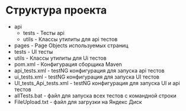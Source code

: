 # Структура проекта

- api
  - tests - Тесты api
  - utils - Классы утилиты для api тестов
- pages - Page Objects используемых страниц
- tests - UI тесты
- utils - Классы утилиты для Ui тестов
- pom.xml - Конфигурация сборщика Maven
- api_tests.xml - testNG конфигурация для запуска api тестов
- ui_tests.xml - testNG конфигурация для запуска UI тестов
- UI_tests_Api_tests.xml - testNG конфигурация для запуска UI и api тестов
- allTests.bat - файл для запуска всех тестов с командной строки
- FileUpload.txt - файл для загрузки на Яндекс Диск
